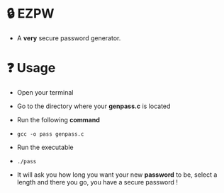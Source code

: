 # 🔒 EZPW

- A **very** secure password generator.

# ❓ Usage 

- Open your terminal
- Go to the directory where your **genpass.c** is located
- Run the following **command**

- ```gcc -o pass genpass.c```

- Run the executable

- ```./pass```

- It will ask you how long you want your new **password** to be, select a length and there you go, you have a secure password !
